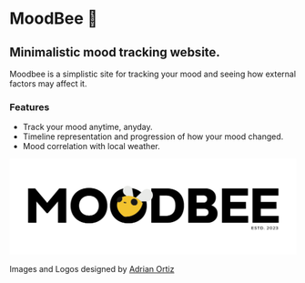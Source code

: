# MoodBee 🐝

## Minimalistic mood tracking website. 

Moodbee is a simplistic site for tracking your mood and seeing how external factors may affect it.

### Features
* Track your mood anytime, anyday.
* Timeline representation and progression of how your mood changed.
* Mood correlation with local weather.


![moodbee](/static/Moodbee_Logo_2-02.png)

Images and Logos designed by [Adrian Ortiz](https://www.linkedin.com/in/adrian-ortiz-a00a75235/)

